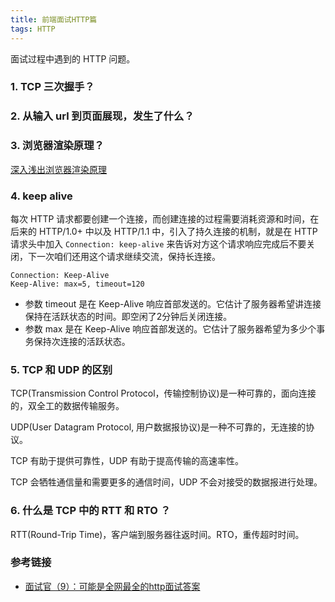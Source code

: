 ```yaml
---
title: 前端面试HTTP篇
tags: HTTP
---
```

面试过程中遇到的 HTTP 问题。

### 1. TCP 三次握手？

### 2. 从输入 url 到页面展现，发生了什么？

### 3. 浏览器渲染原理？  
  [深入浅出浏览器渲染原理](https://blog.fundebug.com/2019/01/03/understand-browser-rendering/)

### 4. keep alive
每次 HTTP 请求都要创建一个连接，而创建连接的过程需要消耗资源和时间，在后来的 HTTP/1.0+ 中以及 HTTP/1.1 中，引入了持久连接的机制，就是在 HTTP 请求头中加入 `Connection: keep-alive` 来告诉对方这个请求响应完成后不要关闭，下一次咱们还用这个请求继续交流，保持长连接。

```
Connection: Keep-Alive
Keep-Alive: max=5, timeout=120
```
- 参数 timeout 是在 Keep-Alive 响应首部发送的。它估计了服务器希望讲连接保持在活跃状态的时间。即空闲了2分钟后关闭连接。
- 参数 max 是在 Keep-Alive 响应首部发送的。它估计了服务器希望为多少个事务保持次连接的活跃状态。

### 5. TCP 和 UDP 的区别
TCP(Transmission Control Protocol，传输控制协议)是一种可靠的，面向连接的，双全工的数据传输服务。

UDP(User Datagram Protocol, 用户数据报协议)是一种不可靠的，无连接的协议。

TCP 有助于提供可靠性，UDP 有助于提高传输的高速率性。

TCP 会牺牲通信量和需要更多的通信时间，UDP 不会对接受的数据报进行处理。

### 6. 什么是 TCP 中的 RTT 和 RTO ？
RTT(Round-Trip Time)，客户端到服务器往返时间。RTO，重传超时时间。

### 参考链接
- [面试官（9）：可能是全网最全的http面试答案](https://juejin.im/post/6844903865410650126)